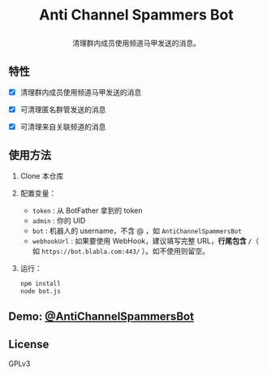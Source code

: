 # <p align="center">Anti Channel Spammers Bot</p>

<p align="center">清理群内成员使用频道马甲发送的消息。</p>

## 特性

- [x] 清理群内成员使用频道马甲发送的消息

- [x] 可清理匿名群管发送的消息

- [x] 可清理来自关联频道的消息

## 使用方法

1. Clone 本仓库

2. 配置变量：
	- `token` : 从 BotFather 拿到的 token
	- `admin` : 你的 UID
   - `bot` : 机器人的 username，不含 @ ，如 `AntiChannelSpammersBot`
	- `webhookUrl` : 如果要使用 WebHook，建议填写完整 URL，**行尾包含 `/`**（ 如 `https://bot.blabla.com:443/` ）。如不使用则留空。
   
3. 运行：

   ```bash
   npm install
   node bot.js
   ```

## Demo: [@AntiChannelSpammersBot](https://t.me/AntiChannelSpammersBot)

## License

GPLv3
